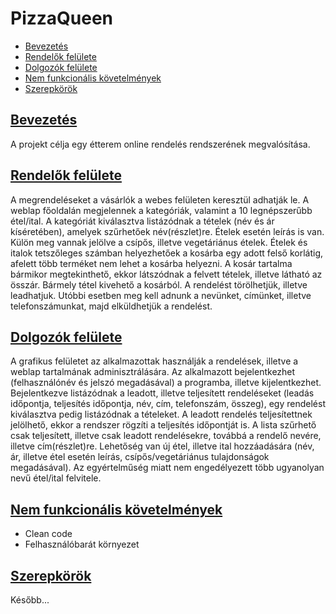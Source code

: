 # PizzaQueen
* [Bevezetés](README.md#bevezetés)
* [Rendelők felülete](README.md#rendelok)
* [Dolgozók felülete](README.md#dolgozok)
* [Nem funkcionális követelmények](README.md#nemfunc)
* [Szerepkörök](README.md#szerep)

## [Bevezetés](#intro)

A projekt célja egy étterem online rendelés rendszerének megvalósítása.

## [Rendelők felülete](#rendelok)

A megrendeléseket a vásárlók a webes felületen keresztül adhatják le.
A weblap főoldalán megjelennek a kategóriák,
valamint a 10 legnépszerűbb étel/ital.
A kategóriát kiválasztva listázódnak a tételek (név és ár kíséretében),
amelyek szűrhetőek név(részlet)re. Ételek esetén leírás is van. Külön meg
vannak jelölve a csípős, illetve vegetáriánus ételek.
Ételek és italok tetszőleges számban helyezhetőek a kosárba egy adott
felső korlátig, afelett több terméket nem lehet a kosárba
helyezni.
A kosár tartalma bármikor megtekinthető, ekkor látszódnak a felvett
tételek, illetve látható az összár. Bármely tétel kivehető a kosárból.
A rendelést törölhetjük, illetve leadhatjuk. Utóbbi esetben meg kell
adnunk a nevünket, címünket, illetve telefonszámunkat, majd elküldhetjük
a rendelést.

## [Dolgozók felülete](#dolgozok)

A grafikus felületet az alkalmazottak használják a rendelések, illetve a weblap
tartalmának adminisztrálására.
Az alkalmazott bejelentkezhet (felhasználónév és jelszó megadásával) a
programba, illetve kijelentkezhet.
Bejelentkezve listázódnak a leadott, illetve teljesített rendeléseket (leadás
időpontja, teljesítés időpontja, név, cím, telefonszám, összeg), egy
rendelést kiválasztva pedig listázódnak a tételeket. A leadott rendelés
teljesítettnek jelölhető, ekkor a rendszer rögzíti a teljesítés időpontját is. A
lista szűrhető csak teljesített, illetve csak leadott rendelésekre, továbbá a
rendelő nevére, illetve cím(részlet)re.
Lehetőség van új étel, illetve ital hozzáadására (név, ár, illetve étel esetén
leírás, csípős/vegetáriánus tulajdonságok megadásával). Az egyértelműség
miatt nem engedélyezett több ugyanolyan nevű étel/ital felvitele.

## [Nem funkcionális követelmények](#nemfunc)

* Clean code
* Felhasználóbarát környezet

## [Szerepkörök](#szerep)
Később...
